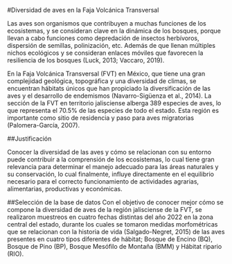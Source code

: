 #Diversidad de aves en la Faja Volcánica Transversal

Las aves son organismos que contribuyen a muchas funciones de los ecosistemas, y se consideran clave en la dinámica de los bosques, porque llevan a cabo funciones como depredación de insectos herbívoros, dispersión de semillas, polinización, etc. Además de que llenan múltiples nichos ecológicos y se consideran enlaces móviles que favorecen la resiliencia de los bosques (Luck, 2013; Vaccaro, 2019). 

En la Faja Volcánica Transversal (FVT) en México, que tiene una gran complejidad geológica, topográfica y una diversidad de climas, se encuentran hábitats únicos que han propiciado la diversificación de las aves y el desarrollo de endemismos (Navarro-Sigüenza et al., 2014). La sección de la FVT en territorio jalisciense alberga 389 especies de aves, lo que representa el 70.5% de las especies de todo el estado. Esta región es importante como sitio de residencia y paso para aves migratorias (Palomera-García, 2007).


##Justificación

Conocer la diversidad de las aves y cómo se relacionan con su entorno puede contribuir a la comprensión de los ecosistemas, lo cual tiene gran relevancia para determinar el manejo adecuado para las áreas naturales y su conservación, lo cual finalmente, influye directamente en el equilibrio necesario para el correcto funcionamiento de actividades agrarias, alimentarias, productivas y económicas. 


##Selección de la base de datos
Con el objetivo de conocer mejor cómo se compone la diversidad de aves de la región jalisciense de la FVT, se realizaron muestreos en cuatro fechas distintas del año 2022 en la zona central del estado, durante los cuales se tomaron medidas morfométricas que se relacionan con la historia de vida (Salgado-Negret, 2015) de las aves presentes en cuatro tipos diferentes de hábitat; Bosque de Encino (BQ), Bosque de Pino (BP), Bosque Mesófilo de Montaña (BMM) y Hábitat ripario (RIO). 
